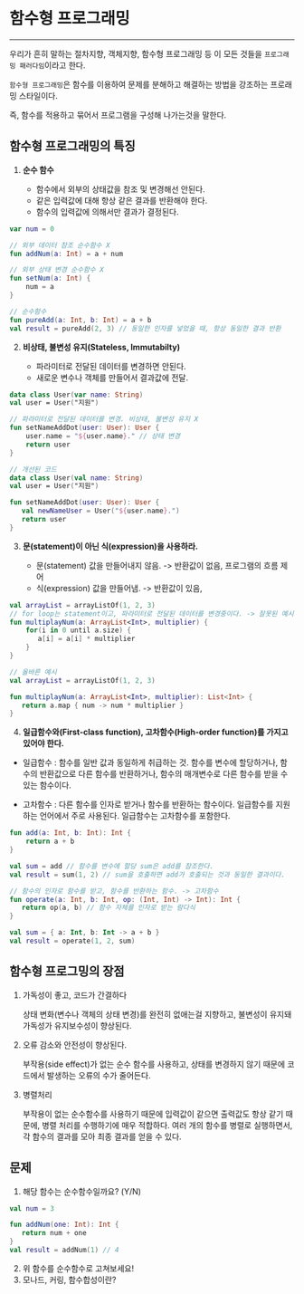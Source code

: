 # 함수형 프로그래밍
 ---- - -- - - -
우리가 흔히 말하는 절차지향, 객체지향, 함수형 프로그래밍 등 이 모든 것들을 `프로그래밍 패러다임`이라고 한다.

`함수형 프로그래밍`은 함수를 이용하여 문제를 분해하고 해결하는 방법을 강조하는 프로래밍 스타일이다.

즉, 함수를 적용하고 묶어서 프로그램을 구성해 나가는것을 말한다.
## 함수형 프로그래밍의 특징
1. **순수 함수**

   - 함수에서 외부의 상태값을 참조 및 변경해선 안된다.
   - 같은 입력값에 대해 항상 같은 결과를 반환해야 한다.
   - 함수의 입력값에 의해서만 결과가 결정된다.

```kotlin
var num = 0

// 외부 데이터 참조 순수함수 X
fun addNum(a: Int) = a + num 

// 외부 상태 변경 순수함수 X
fun setNum(a: Int) {
    num = a
}

// 순수함수
fun pureAdd(a: Int, b: Int) = a + b
val result = pureAdd(2, 3) // 동일한 인자를 넣었을 때, 항상 동일한 결과 반환
```


2. **비상태, 불변성 유지(Stateless, Immutabilty)**
   
    - 파라미터로 전달된 데이터를 변경하면 안된다.
    - 새로운 변수나 객체를 만들어서 결과값에 전달.

```kotlin
data class User(var name: String)
val user = User("지원")

// 파라미터로 전달된 데이터를 변경. 비상태, 불변성 유지 X
fun setNameAddDot(user: User): User {
    user.name = "${user.name}." // 상태 변경
    return user
}

// 개선된 코드
data class User(val name: String)
val user = User("지원")

fun setNameAddDot(user: User): User {
   val newNameUser = User("${user.name}.")
   return user
}
```

3. **문(statement)이 아닌 식(expression)을 사용하라.**

   - 문(statement) 값을 만들어내지 않음. -> 반환값이 없음, 프로그램의 흐름 제어
   - 식(expression) 값을 만들어냄. -> 반환값이 있음,

```kotlin
val arrayList = arrayListOf(1, 2, 3)
// for loop는 statement이고, 파라미터로 전달된 데이터를 변경중이다. -> 잘못된 예시
fun multiplayNum(a: ArrayList<Int>, multiplier) {
    for(i in 0 until a.size) {
       a[i] = a[i] * multiplier
    }
}
```

```kotlin
// 올바른 예시
val arrayList = arrayListOf(1, 2, 3)

fun multiplayNum(a: ArrayList<Int>, multiplier): List<Int> {
   return a.map { num -> num * multiplier }
}
```

4. **일급함수와(First-class function), 고차함수(High-order function)를 가지고 있어야 한다.**
- 일급함수 : 함수를 일반 값과 동일하게 취급하는 것. 함수를 변수에 할당하거나, 함수의 반환값으로 다른 함수를 반환하거나, 함수의 매개변수로 다른 함수를 받을 수 있는 함수이다.


- 고차함수 : 다른 함수를 인자로 받거나 함수를 반환하는 함수이다. 일급함수를 지원하는 언어에서 주로 사용된다. 일급함수는 고차함수를 포함한다.
```kotlin
fun add(a: Int, b: Int): Int {
    return a + b
}

val sum = add // 함수를 변수에 할당 sum은 add를 참조한다.
val result = sum(1, 2) // sum을 호출하면 add가 호출되는 것과 동일한 결과이다.

// 함수의 인자로 함수를 받고, 함수를 반환하는 함수. -> 고차함수
fun operate(a: Int, b: Int, op: (Int, Int) -> Int): Int {
   return op(a, b) // 함수 자체를 인자로 받는 람다식
}

val sum = { a: Int, b: Int -> a + b }
val result = operate(1, 2, sum) 
```
## 함수형 프로그밍의 장점
1. 가독성이 좋고, 코드가 간결하다
   
   상태 변화(변수나 객체의 상태 변경)를 완전히 없애는걸 지향하고, 불변성이 유지돼 가독성가 유지보수성이 향상된다.


2. 오류 감소와 안전성이 향상된다.
   
   부작용(side effect)가 없는 순수 함수를 사용하고, 상태를 변경하지 않기 때문에 코드에서 발생하는 오류의 수가 줄어든다.


3. 병렬처리

   부작용이 없는 순수함수를 사용하기 때문에 입력값이 같으면 출력값도 항상 같기 때문에, 병렬 처리를 수행하기에 매우 적합하다. 여러 개의 함수를 병렬로 실행하면서, 각 함수의 결과를 모아 최종 결과를 얻을 수 있다.

## 문제
1. 해당 함수는 순수함수일까요? (Y/N)
```kotlin
val num = 3

fun addNum(one: Int): Int {
   return num + one
}
val result = addNum(1) // 4
```
2. 위 함수를 순수함수로 고쳐보세요!
3. 모나드, 커링, 함수합성이란?